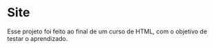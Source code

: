 # Site
Esse projeto foi feito ao final de um curso de HTML, com o objetivo de testar o aprendizado.
